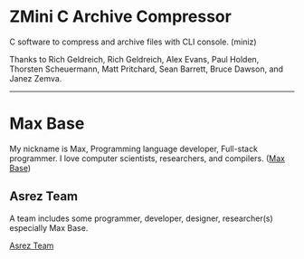 # ZMini C Archive Compressor

C software to compress and archive files with CLI console. (miniz)

Thanks to Rich Geldreich, Rich Geldreich, Alex Evans, Paul Holden, Thorsten Scheuermann, Matt Pritchard, Sean Barrett, Bruce Dawson, and Janez Zemva.
           
---------

# Max Base

My nickname is Max, Programming language developer, Full-stack programmer. I love computer scientists, researchers, and compilers. ([Max Base](https://maxbase.org/))

## Asrez Team

A team includes some programmer, developer, designer, researcher(s) especially Max Base.

[Asrez Team](https://www.asrez.com/)
